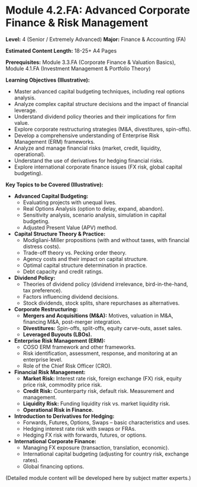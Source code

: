 
# Module 4.2.FA: Advanced Corporate Finance & Risk Management

**Level:** 4 (Senior / Extremely Advanced)
**Major:** Finance & Accounting (FA)

**Estimated Content Length:** 18-25+ A4 Pages

**Prerequisites:** Module 3.3.FA (Corporate Finance & Valuation Basics), Module 4.1.FA (Investment Management & Portfolio Theory)

**Learning Objectives (Illustrative):**
*   Master advanced capital budgeting techniques, including real options analysis.
*   Analyze complex capital structure decisions and the impact of financial leverage.
*   Understand dividend policy theories and their implications for firm value.
*   Explore corporate restructuring strategies (M&A, divestitures, spin-offs).
*   Develop a comprehensive understanding of Enterprise Risk Management (ERM) frameworks.
*   Analyze and manage financial risks (market, credit, liquidity, operational).
*   Understand the use of derivatives for hedging financial risks.
*   Explore international corporate finance issues (FX risk, global capital budgeting).

**Key Topics to be Covered (Illustrative):**
*   **Advanced Capital Budgeting:**
    *   Evaluating projects with unequal lives.
    *   Real Options Analysis (option to delay, expand, abandon).
    *   Sensitivity analysis, scenario analysis, simulation in capital budgeting.
    *   Adjusted Present Value (APV) method.
*   **Capital Structure Theory & Practice:**
    *   Modigliani-Miller propositions (with and without taxes, with financial distress costs).
    *   Trade-off theory vs. Pecking order theory.
    *   Agency costs and their impact on capital structure.
    *   Optimal capital structure determination in practice.
    *   Debt capacity and credit ratings.
*   **Dividend Policy:**
    *   Theories of dividend policy (dividend irrelevance, bird-in-the-hand, tax preference).
    *   Factors influencing dividend decisions.
    *   Stock dividends, stock splits, share repurchases as alternatives.
*   **Corporate Restructuring:**
    *   **Mergers and Acquisitions (M&A):** Motives, valuation in M&A, financing M&A, post-merger integration.
    *   **Divestitures:** Spin-offs, split-offs, equity carve-outs, asset sales.
    *   **Leveraged Buyouts (LBOs).**
*   **Enterprise Risk Management (ERM):**
    *   COSO ERM framework and other frameworks.
    *   Risk identification, assessment, response, and monitoring at an enterprise level.
    *   Role of the Chief Risk Officer (CRO).
*   **Financial Risk Management:**
    *   **Market Risk:** Interest rate risk, foreign exchange (FX) risk, equity price risk, commodity price risk.
    *   **Credit Risk:** Counterparty risk, default risk. Measurement and management.
    *   **Liquidity Risk:** Funding liquidity risk vs. market liquidity risk.
    *   **Operational Risk in Finance.**
*   **Introduction to Derivatives for Hedging:**
    *   Forwards, Futures, Options, Swaps – basic characteristics and uses.
    *   Hedging interest rate risk with swaps or FRAs.
    *   Hedging FX risk with forwards, futures, or options.
*   **International Corporate Finance:**
    *   Managing FX exposure (transaction, translation, economic).
    *   International capital budgeting (adjusting for country risk, exchange rates).
    *   Global financing options.

(Detailed module content will be developed here by subject matter experts.)
